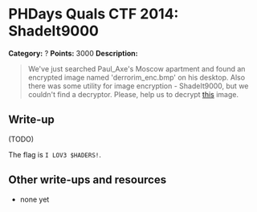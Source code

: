 # PHDays Quals CTF 2014: ShadeIt9000

**Category:** ?
**Points:** 3000
**Description:**

> We've just searched Paul\_Axe's Moscow apartment and found an encrypted image named 'derrorim\_enc.bmp' on his desktop. Also there was some utility for image encryption - ShadeIt9000, but we couldn't find a decryptor. Please, help us to decrypt [this](ShadeIt9000.7z.1994751E55249884C7EF4576445E29AB0D374B4E) image.

## Write-up

(TODO)

The flag is `I LOV3 $HADERS!`.

## Other write-ups and resources

* none yet
